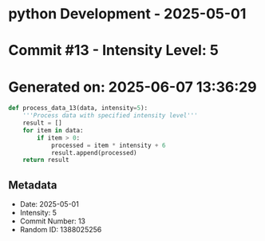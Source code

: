 ﻿# python Development - 2025-05-01
# Commit #13 - Intensity Level: 5
# Generated on: 2025-06-07 13:36:29
```python
def process_data_13(data, intensity=5):
    '''Process data with specified intensity level'''
    result = []
    for item in data:
        if item > 0:
            processed = item * intensity + 6
            result.append(processed)
    return result
```
## Metadata
- Date: 2025-05-01
- Intensity: 5
- Commit Number: 13
- Random ID: 1388025256
